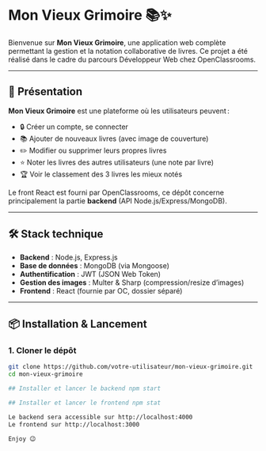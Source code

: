 # Mon Vieux Grimoire 📚✨

Bienvenue sur **Mon Vieux Grimoire**, une application web complète permettant la gestion et la notation collaborative de livres. Ce projet a été réalisé dans le cadre du parcours Développeur Web chez OpenClassrooms.

---

## 🚀 Présentation

**Mon Vieux Grimoire** est une plateforme où les utilisateurs peuvent :

- 🔒 Créer un compte, se connecter
- 📚 Ajouter de nouveaux livres (avec image de couverture)
- ✏️ Modifier ou supprimer leurs propres livres
- ⭐ Noter les livres des autres utilisateurs (une note par livre)
- 🏆 Voir le classement des 3 livres les mieux notés

Le front React est fourni par OpenClassrooms, ce dépôt concerne principalement la partie **backend** (API Node.js/Express/MongoDB).

---

## 🛠️ Stack technique

- **Backend** : Node.js, Express.js
- **Base de données** : MongoDB (via Mongoose)
- **Authentification** : JWT (JSON Web Token)
- **Gestion des images** : Multer & Sharp (compression/resize d’images)
- **Frontend** : React (fournie par OC, dossier séparé)

---

## 📦 Installation & Lancement

### 1. Cloner le dépôt

```bash
git clone https://github.com/votre-utilisateur/mon-vieux-grimoire.git
cd mon-vieux-grimoire

## Installer et lancer le backend npm start

## Installer et lancer le frontend npm stat

Le backend sera accessible sur http://localhost:4000
Le frontend sur http://localhost:3000

Enjoy 😉
```

